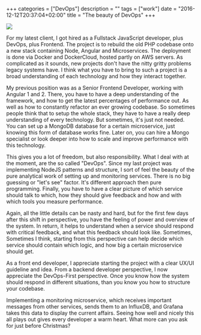 +++
categories = ["DevOps"]
description = ""
tags = ["work"]
date = "2016-12-12T20:37:04+02:00"
title = "The beauty of DevOps"
+++

<img src="https://s3.eu-central-1.amazonaws.com/gruberb-blog/scrum.jpg" />

For my latest client, I got hired as a Fullstack JavaScript developer, plus DevOps, plus Frontend. The project is to rebuild the old PHP codebase onto a new stack containing Node, Angular and Microservices. The deployment is done via Docker and DockerCloud, hosted partly on AWS servers. As complicated as it sounds, new projects don't have the nitty gritty problems legacy systems have. I think what you have to bring to such a project is a broad understanding of each technology and how they interact together.  

My previous position was as a Senior Frontend Developer, working with Angular 1 and 2. There, you have to have a deep understanding of the framework, and how to get the latest percentages of performance out. As well as how to constantly refactor an ever growing codebase. So sometimes people think that to setup the whole stack, they have to have a really deep understanding of every technology. But sometimes, it's just not needed. You can set up a MongoDB database for a certain microservice, just knowing this form of database works fine. Later on, you can hire a Mongo specialist or look deeper into how to scale and improve performance with this technology.

This gives you a lot of freedom, but also responsibility. What I deal with at the moment, are the so called "DevOps". Since my last project was implementing NodeJS patterns and structure, I sort of feel the beauty of the pure analytical work of setting up and monitoring services. There is no big guessing or "let's see" factor. It's different approach then pure programming. Finally, you have to have a clear picture of which service should talk to which, how they should give feedback and how and with which tools you measure performance.  

Again, all the little details can be nasty and hard, but for the first few days after this shift in perspective, you have the feeling of power and overview of the system. In return, it helps to understand when a service should respond with critical feedback, and what this feedback should look like. Sometimes, Sometimes I think, starting from this perspective can help decide which service should contain which logic, and how big a certain microservice should get.

As a front end developer, I appreciate starting the project with a clear UX/UI guideline and idea. From a backend developer perspective, I now appreciate the DevOps-First perspective. Once you know how the system should respond in different situations, than you know you how to structure your codebase.

Implementing a monitoring microservice, which receives important messages from other services, sends them to an InfluxDB, and Grafana takes this data to display the current affairs. Seeing how well and nicely this all plays out gives every developer a warm heart. What more can you ask for just before Christmas?
